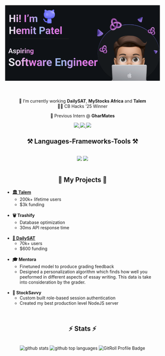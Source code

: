 <h1 align="center">
    <img src="image.png" />
</h1>

<br/>

<div align="center">
 
 🔭 I’m currently working **DailySAT**, **MyStocks Africa** and **Talem**
 <br>
 👩‍💻 CB Hacks '25 Winner
 
 🤖 Previous Intern @ **GharMates**
  </div>
 
<div align="center"> 
  <a href="mailto:hemitvpatel@gmail.com">
    <img src="https://img.shields.io/badge/Gmail-333333?style=for-the-badge&logo=gmail&logoColor=red" />
  </a>
  <a href="https://www.linkedin.com/in/hemit-patel-383ab3271/" target="_blank">
    <img src="https://img.shields.io/badge/LinkedIn-0077B5?style=for-the-badge&logo=linkedin&logoColor=white" target="_blank" />
  </a>
  <a href="https://hemitpatel.com" target="_blank">
     <img src="https://img.shields.io/badge/Portfolio-FF5722?style=for-the-badge&logo=todoist&logoColor=white" target="_blank" /> <!-- sqlite, safari, google-chrome are other good icon options -->
  </a>
</div>

 
<h2 align="center">⚒️ Languages-Frameworks-Tools ⚒️</h2>
<br/>
<div align="center">
    <img src="https://skillicons.dev/icons?i=react,mui,html,css,vscode,github,figma,tailwind,git" />
    <img src="https://skillicons.dev/icons?i=nodejs,python,javascript,typescript,express,firebase,mongodb,nextjs,mysql,flask" /><br>
</div>

<br/>

<div>
  <h2 align="center">💼 My Projects 💼</h2>

  <ul>
    <li>
      <strong><a href="http://www.talem.org" target="_blank">🏛️ Talem</a></strong>  
      <ul>
        <li>200k+ lifetime users</li>
        <li>$3k funding</li>
      </ul>
    </li>
    <br>
    <li>
      <strong>🗑️ Trashify</strong>  
      <ul>
        <li>Database optimization</li>
        <li>30ms API response time</li>
      </ul>
    </li>
    <br>
    <li>
      <strong><a href="http://www.dailysat.tech" target="_blank">📝 DailySAT</a></strong>  
      <ul>
        <li>70k+ users</li>
        <li>$600 funding</li>
      </ul>
    </li>
    <br>
      <li>
      <strong><a target="_blank">🎓 Mentora</a></strong>  
      <ul>
        <li>Finetuned model to produce grading feedback</li>
        <li>Designed a personalization algorithm which finds how well you peeformed in different aspects of essay writing. This data is take into consideration by the grader.</li>
      </ul>
    </li>
    <br >
    <li>
      <strong>💸 StockSavvy</strong>  
      <ul>
        <li>Custom built role-based session authentication</li>
        <li>Created my best production level NodeJS server</li>
      </ul>
    </li>
  </ul>
</div>


<br />

<h2 align="center">⚡ Stats ⚡</h2>
<br>
<div align=center>
    <img src="https://github-readme-stats.vercel.app/api?username=hemit99123&amp;theme=tokyonight&amp;show_icons=true&amp;hide_border=true&amp;count_private=true" alt="github stats"/>
    <img src="https://github-readme-stats.vercel.app/api/top-langs/?username=hemit99123&amp;theme=tokyonight&amp;show_icons=true&amp;hide_border=true&amp;layout=compact" alt="github top languages"/>
    <img 
        src="https://gitroll.io/api/badges/profiles/v1/uCJxMsvKjExV60pkdcmEYDDLB5aX2?theme=tokyoNight" 
        alt="GitRoll Profile Badge" 
        style="width: 450px; height: auto;"
    />
</div>

<br/><br/>

<br/>
<br/>
